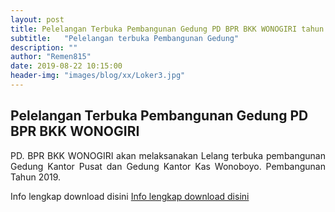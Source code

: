 ```yaml
---
layout: post
title: Pelelangan Terbuka Pembangunan Gedung PD BPR BKK WONOGIRI tahun 2019
subtitle:   "Pelelangan terbuka Pembangunan Gedung"
description: ""
author: "Remen815"
date: 2019-08-22 10:15:00
header-img: "images/blog/xx/Loker3.jpg"
---
```



## Pelelangan Terbuka Pembangunan Gedung PD BPR BKK WONOGIRI
<div style="text-align: justify;">
PD. BPR BKK WONOGIRI akan melaksanakan Lelang terbuka pembangunan Gedung Kantor Pusat dan Gedung Kantor Kas Wonoboyo.
Pembangunan Tahun 2019.</div>

Info lengkap download disini
[Info lengkap download disini](/publikasi/Pembangunan/Pengumuman_lelang_bpr_wonogiri.WinRAR)
